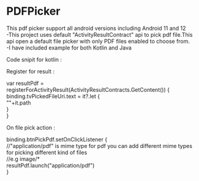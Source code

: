 # PDFPicker
This pdf picker support all android versions including Android 11 and 12 <br>
-This project uses default "ActivityResultContract" api to pick pdf file.This api open a default file picker with only PDF files enabled to choose from. <br>
-I have included example for both Kotlin and Java

Code snipit for kotlin : <Br>
  
  Register for result : <Br>
  
   var resultPdf  = registerForActivityResult(ActivityResultContracts.GetContent()) {<Br>
            binding.tvPickedFileUri.text = it?.let {<Br>
                ""+it.path<Br>
            }<Br>
        }<Br>

  On file pick action : <Br>
  
  binding.btnPickPdf.setOnClickListener {<Br>
            //"application/pdf" is mime type for pdf you can add different mime types for picking different kind of files<Br>
            //e.g image/*<Br>
            resultPdf.launch("application/pdf")<Br>
        }<Br>
